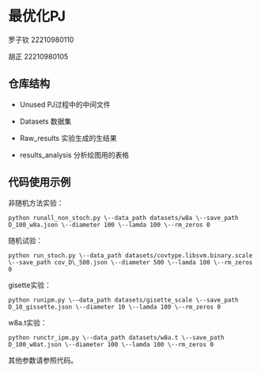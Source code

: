<!--
 * @Author: HU Zheng
 * @Date: 2023-01-15 13:51:47
 * @LastEditors: HU Zheng
 * @LastEditTime: 2023-01-15 13:53:55
 * @Description: file content
-->
# 最优化PJ

罗子钦 22210980110

胡正 22210980105

## 仓库结构

-   Unused PJ过程中的中间文件

-   Datasets 数据集

-   Raw_results 实验生成的生结果

-   results_analysis 分析绘图用的表格

## 代码使用示例

非随机方法实验：

```shell
python runall_non_stoch.py \--data_path datasets/w8a \--save_path
D_100_w8a.json \--diameter 100 \--lamda 100 \--rm_zeros 0
```
随机试验：

```shell
python run_stoch.py \--data_path datasets/covtype.libsvm.binary.scale
\--save_path cov_D\_500.json \--diameter 500 \--lamda 100 \--rm_zeros 0
```
gisette实验：

```shell
python runipm.py \--data_path datasets/gisette_scale \--save_path
D_10_gissette.json \--diameter 10 \--lamda 100 \--rm_zeros 0
```
w8a.t实验：

```shell
python runctr_ipm.py \--data_path datasets/w8a.t \--save_path
D_100_w8at.json \--diameter 100 \--lamda 100 \--rm_zeros 0
```

其他参数请参照代码。

